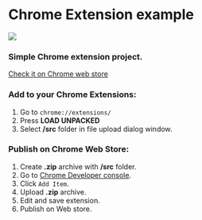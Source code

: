 # Chrome Extension example

<img src="https://i.imgur.com/liW0NZY.png"/>

### Simple Chrome extension project.

<a target="_blank" href="https://bit.ly/2GIadQ5" >Check it on Chrome web store</a>

### Add to your Chrome Extensions:

1. Go to `chrome://extensions/`
2. Press <b>LOAD UNPACKED</b>
3. Select <b>/src</b> folder in file upload dialog window.

### Publish on Chrome Web Store:

1. Create <b>.zip</b> archive with <b>/src</b> folder.
2. Go to <a target="_blank" href="https://chrome.google.com/webstore/devconsole" >Chrome Developer console<a/>.
3. Click `Add Item`.
4. Upload <b>.zip</b> archive.
5. Edit and save extension.
6. Publish on Web store.  
